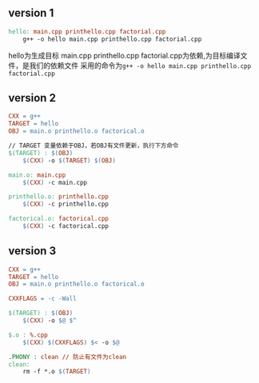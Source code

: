 ## version 1

```makefile
hello: main.cpp printhello.cpp factorial.cpp
	g++ -o hello main.cpp printhello.cpp factorial.cpp 
```
hello为生成目标
main.cpp printhello.cpp factorial.cpp为依赖,为目标编译文件，是我们的依赖文件
采用的命令为`	g++ -o hello main.cpp printhello.cpp factorial.cpp `


## version 2

```makefile
CXX = g++
TARGET = hello
OBJ = main.o printhello.o factorical.o

// TARGET 变量依赖于OBJ，若OBJ有文件更新，执行下方命令
$(TARGET) : $(OBJ)
	$(CXX) -o $(TARGET) $(OBJ)

main.o: main.cpp
	$(CXX) -c main.cpp

printhello.o: printhello.cpp
	$(CXX) -c printhello.cpp

factorical.o: factorical.cpp
	$(CXX) -c factorical.cpp
```

## version 3
```makefile
CXX = g++
TARGET = hello
OBJ = main.o printhello.o factorical.o

CXXFLAGS = -c -Wall

$(TARGET) : $(OBJ)
	$(CXX) -o $@ $^

$.o : %.cpp
	$(CXX) $(CXXFLAGS) $< -o $@

.PHONY : clean // 防止有文件为clean
clean:
	rm -f *.o $(TARGET)

```